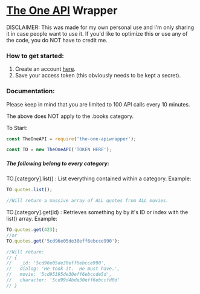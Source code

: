 # [The One API](https://the-one-api.dev/) Wrapper

DISCLAIMER: This was made for my own personal use and I'm only sharing it in case people want to use it.
If you'd like to optimize this or use any of the code, you do NOT have to credit me.

### How to get started: 

 1. Create an account [here](https://the-one-api.dev/sign-up).
 2. Save your access token (this obviously needs to be kept a secret).


### Documentation:

Please keep in mind that you are limited to 100 API calls every 10 minutes.

The above does NOT apply to the .books category.


To Start:
```js
const TheOneAPI = require('the-one-apiwrapper');

const TO = new TheOneAPI('TOKEN HERE');
```

##### The following belong to every category:
TO.\[category\].list() : List everything contained within a category.
Example:
```js
TO.quotes.list();

//Will return a massive array of ALL quotes from ALL movies.
```

TO.\[category\].get(id) : Retrieves something by by it's ID or index with the list() array.
Example:
```js
TO.quotes.get(423);
//or
TO.quotes.get('5cd96e05de30eff6ebcce990');

//Will return:
// {
//   _id: '5cd96e05de30eff6ebcce990',
//   dialog: 'He took it.  He must have.',
//   movie: '5cd95395de30eff6ebccde5d',
//   character: '5cd99d4bde30eff6ebccfd0d'
// }
```